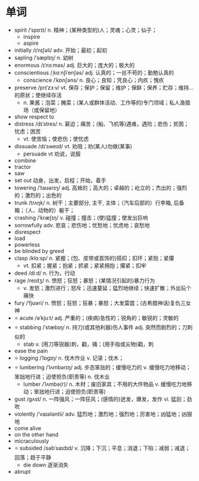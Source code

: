 # 单词
- spirit /ˈspɪrɪt/ n. 精神；(某种类型的)人；灵魂；心灵；仙子；
  - inspire
  - aspire 
- initially /ɪˈnɪʃəli/ adv. 开始；最初；起初
- sapling /ˈsæplɪŋ/ n. 幼树
- enormous /ɪˈnɔːməs/ adj. 巨大的；庞大的；极大的
- conscientious /ˌkɑːnʃiˈenʃəs/ adj. 认真的；一丝不苟的；勤勉认真的
  - conscience /ˈkɒnʃəns/ n. 良心；良知；凭良心；内疚；愧疚
- preserve /prɪˈzɜːv/ vt. 保存；保护；保留；维护；保鲜；保养；贮存；维持…的原状；使继续存活
  - n. 果酱；泡菜；腌菜；(某人或群体活动、工作等的)专门领域；私人渔猎场（或保留地）
- show respect to
- distress /dɪˈstres/ n. 窘迫；痛苦；(船、飞机等)遇难，遇险；悲伤；贫困；忧虑；困苦
  - vt. 使苦恼；使悲伤；使忧虑
- dissuade /dɪˈsweɪd/ vt. 劝阻；劝(某人)勿做(某事)
  - persuade vt 劝说，说服
- combine
- tractor
- saw
- set out 动身，出发，启程；开始，着手
- towering /ˈtaʊərɪŋ/ adj. 高耸的；高大的；卓越的；屹立的；杰出的；强烈的；激烈的；出色的
- trunk /trʌŋk/ n. 树干；主要部分, 主干, 主体；（汽车后部的）行李箱, 后备箱；（人、动物的）躯干；
- crashing /ˈkræʃɪŋ/ v. 碰撞；撞击；(使)猛撞；使发出巨响
- sorrowfully adv. 悲哀；悲伤地；忧愁地；忧虑地；哀愁地
- disrespect
- load
- powerless
- be blinded by greed
- clasp /klɑːsp/ n. 紧握；(包、皮带或首饰的)搭扣；扣环；紧抱；紧攥
  - vt. 扣紧；握紧；抱紧；抓紧；紧紧拥抱；攥紧；扣牢
- deed /diːd/ n. 行为，行动
- rage /reɪdʒ/ n. 愤怒；狂怒；暴怒；(某情况引起的)暴力行为
  - v. 发怒；激烈进行；怒斥；迅速蔓延；猛烈地继续；快速扩散；外出玩个痛快
- fury /ˈfjʊəri/ n. 愤怒；狂怒；狂暴；暴怒；大发雷霆；(古希腊神话)复仇三女神
- ⭐ acute /əˈkjuːt/ adj. 严重的；(疾病)急性的；锐角的；敏锐的；灵敏的
- ⭐ stabbing /ˈstæbɪŋ/ n. 持刀(或其他利器)伤人事件 adj. 突然而剧烈的；刀刺似的
  - stab v. (用刀等锐器)刺，戳，捅；(用手指或尖物)戳，刺
- ease the pain
- ⭐ logging /ˈlɒɡɪŋ/ n. 伐木作业 v. 记录；伐木；
- ⭐ lumbering /ˈlʌmbərɪŋ/ adj. 步态笨拙的；缓慢吃力的 v. 缓慢吃力地移动；笨拙地行进；迫使担负(职责等) n. 伐木业
  - lumber /ˈlʌmbə(r)/ n. 木材；废旧家具；不用的大件物品 v. 缓慢吃力地移动；笨拙地行进；迫使担负(职责等)
- gust /ɡʌst/ n. 一阵强风；一阵狂风；(感情的)迸发，爆发，发作 vi. 猛刮；劲吹
- violently /ˈvaɪələntli/ adv. 猛烈地；激烈地；强烈地；厉害地；凶猛地；凶狠地
- come alive
- on the other hand
- micraculously
- ⭐ subsided /səbˈsaɪdɪd/ v. 沉降；下沉；平息；消退；下陷；减弱；减退；回落；趋于平静
  - die down 逐渐消失
- abrupt 
